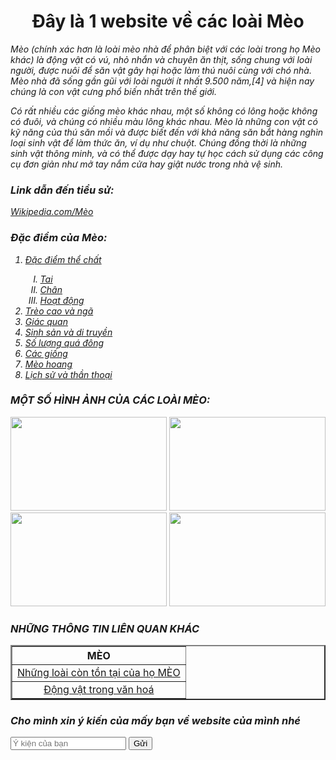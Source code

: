 <!DOCTYPE html> 
<html> 
<head> 
<meta charset="UTF-8">
</head> 
<body> 
      <h1 align="center"> Đây là 1 website về các loài Mèo </h1>
<i>Mèo (chính xác hơn là loài mèo nhà để phân biệt với các loài trong họ Mèo khác) là động vật có vú, nhỏ nhắn và chuyên ăn thịt, sống chung với loài người, được nuôi để săn vật gây hại hoặc làm thú nuôi cùng với chó nhà. Mèo nhà đã sống gần gũi với loài người ít nhất 9.500 năm,[4] và hiện nay chúng là con vật cưng phổ biến nhất trên thế giới.
<p>Có rất nhiều các giống mèo khác nhau, một số không có lông hoặc không có đuôi, và chúng có nhiều màu lông khác nhau. Mèo là những con vật có kỹ năng của thú săn mồi và được biết đến với khả năng săn bắt hàng nghìn loại sinh vật để làm thức ăn, ví dụ như chuột. Chúng đồng thời là những sinh vật thông minh, và có thể được dạy hay tự học cách sử dụng các công cụ đơn giản như mở tay nắm cửa hay giật nước trong nhà vệ sinh.</p>
      <h3> Link dẫn đến tiểu sử: </h3>
  <a href ="https://vi.wikipedia.org/wiki/M%C3%A8o">Wikipedia.com/Mèo</a>
  <h3>Đặc điểm của Mèo:</h3>
 <ol>
   <li><a href ="https://vi.wikipedia.org/wiki/M%C3%A8o#%C4%90%E1%BA%B7c_%C4%91i%E1%BB%83m_th%E1%BB%83_ch%E1%BA%A5t">Đặc điểm thể chất</a></li>
<ol type = "I">
  <li><a href ="https://vi.wikipedia.org/wiki/M%C3%A8o#Tai">Tai</a></li>
  <li><a href ="https://vi.wikipedia.org/wiki/M%C3%A8o#Ch%C3%A2n">Chân</a></li>
  <li><a href ="https://vi.wikipedia.org/wiki/M%C3%A8o#Ho%E1%BA%A1t_%C4%91%E1%BB%99ng">Hoạt động</a></li>
   </ol>
  <li><a href ="https://vi.wikipedia.org/wiki/M%C3%A8o#Tr%C3%A8o_cao_v%C3%A0_ng%C3%A3">Trèo cao và ngã</a></li>
  <li><a href ="https://vi.wikipedia.org/wiki/M%C3%A8o#Gi%C3%A1c_quan">Giác quan</a></li>
  <li><a href ="https://vi.wikipedia.org/wiki/M%C3%A8o#Sinh_s%E1%BA%A3n_v%C3%A0_di_truy%E1%BB%81n">Sinh sản và di truyền</a></li>
  <li><a href ="https://vi.wikipedia.org/wiki/M%C3%A8o#S%E1%BB%91_l%C6%B0%E1%BB%A3ng_qu%C3%A1_%C4%91%C3%B4ng">Số lượng quá đông</a></li>
  <li><a href ="https://vi.wikipedia.org/wiki/M%C3%A8o#C%C3%A1c_gi%E1%BB%91ng">Các giống</a></li>
  <li><a href ="https://vi.wikipedia.org/wiki/M%C3%A8o#M%C3%A8o_hoang">Mèo hoang</a></li>
  <li><a href ="https://vi.wikipedia.org/wiki/M%C3%A8o#L%E1%BB%8Bch_s%E1%BB%AD_v%C3%A0_th%E1%BA%A7n_tho%E1%BA%A1i">Lịch sử và thần thoại</a></li>

  </ol>
  <h3> MỘT SỐ HÌNH ẢNH CỦA CÁC LOÀI MÈO:</h3>
<img src=https://toiyeumeo.com/wp-content/uploads/2021/03/giong-meo-de-nuoi.jpg width="250" height="150" />
<img src=https://media.ohay.tv/v1/content/2014/12/q-3-ohay-tv-897.jpg width="250" height="150" />
<img src=http://file.hstatic.net/1000238938/file/meo-xiem-siamses_d929a3ae67bb439285d7af417a71bfb5_grande.jpg width="250" height="150" />
<img src=https://recmiennam.com/wp-content/uploads/2018/04/meo-con-de-thuong-32.jpg width="250" height="150" />

  <h3> NHỮNG THÔNG TIN LIÊN QUAN KHÁC </h3>

<table border="2" width="100%">
 <tr>
   <th>MÈO</th>
  </tr>
<tr>
      <td align="center"><a href ="https://vi.wikipedia.org/wiki/H%E1%BB%8D_M%C3%A8o">Những loài còn tồn tại của họ MÈO</a></td>
  </tr>
<tr>
  <td align="center"><a href ="https://vi.wikipedia.org/wiki/H%C3%ACnh_t%C6%B0%E1%BB%A3ng_%C4%91%E1%BB%99ng_v%E1%BA%ADt_trong_v%C4%83n_h%C3%B3a">Động vật trong văn hoá</a></td>
  </tr>
  </table>

<h3>Cho mình xin ý kiến của mấy bạn về website của mình nhé</h3>
  <p>
<form>
<input type ="text" placeholder="Ý kiện của bạn"/>
      <button type ="button">Gửi</button>
      </form>
      </p>
</body> 
</html>
